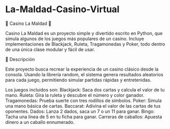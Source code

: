 # La-Maldad-Casino-Virtual
🎰 Casino La Maldad 🎲

Casino La Maldad es un proyecto simple y divertido escrito en Python, que simula algunos de los juegos más populares de un casino.
Incluye implementaciones de Blackjack, Ruleta, Tragamonedas y Poker, todo dentro de una única clase modular y fácil de usar.

 🧠 Descripción

Este proyecto busca recrear la experiencia de un casino clásico desde la consola.
Usando la librería random, el sistema genera resultados aleatorios para cada juego, permitiendo simular partidas rápidas y entretenidas.

Los juegos incluidos son:
 Blackjack: Saca dos cartas y calcula el valor de tu mano.
 Ruleta: Gira la ruleta y descubre el número y color ganador.
 Tragamonedas: Prueba suerte con tres rodillos de símbolos.
 Poker: Simula una mano básica de cartas.
 Baccarat: Adivina el valor de las cartas de tus oponentes.
 Dados: Lanza 2 dados, saca un 7 o un 11 para ganar.
 Bingo: Tacha una linea de 5 en tu ficha para ganar.
 Carreras de caballos: Apuesta dinero a un caballo ennumerado.
